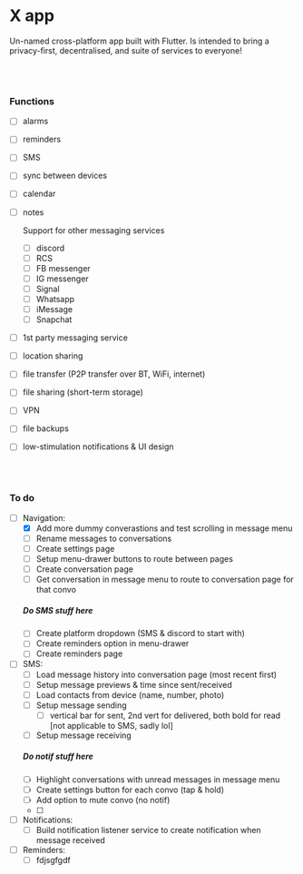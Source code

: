 # X app

Un-named cross-platform app built with Flutter.
Is intended to bring a privacy-first, decentralised, and  suite of services to everyone!

<br /> <br />


### Functions
- [ ]  alarms
- [ ]  reminders
- [ ]  SMS
- [ ]  sync between devices
- [ ]  calendar
- [ ]  notes

    Support for other messaging services
    - [ ]  discord
    - [ ]  RCS
    - [ ]  FB messenger
    - [ ]  IG messenger
    - [ ]  Signal
    - [ ]  Whatsapp
    - [ ]  iMessage
    - [ ]  Snapchat
- [ ]  1st party messaging service
- [ ]  location sharing
- [ ]  file transfer (P2P transfer over BT, WiFi, internet)
- [ ]  file sharing (short-term storage)
- [ ]  VPN
- [ ]  file backups
- [ ]  low-stimulation notifications & UI design


<br /> <br />

### To do
- [ ]  Navigation:
	- [X]  Add more dummy converastions and test scrolling in message menu
	- [ ]  Rename messages to conversations
	- [ ]  Create settings page
	- [ ]  Setup menu-drawer buttons to route between pages
	- [ ]  Create conversation page 
	- [ ]  Get conversation in message menu to route to conversation page for that convo
	#####  Do SMS stuff here
	- [ ]  Create platform dropdown (SMS & discord to start with)
	- [ ]  Create reminders option in menu-drawer
	- [ ]  Create reminders page
	
- [ ]  SMS:
	- [ ]  Load message history into conversation page (most recent first)
	- [ ]  Setup message previews & time since sent/received
	- [ ]  Load contacts from device (name, number, photo)
	- [ ]  Setup message sending 
		- [ ]  vertical bar for sent, 2nd vert for delivered, both bold for read [not applicable to SMS, sadly lol]
	- [ ]  Setup message receiving
	#####  Do notif stuff here
	- [ ]  Highlight conversations with unread messages in message menu
	- [ ]  Create settings button for each convo (tap & hold)
	- [ ]  Add option to mute convo (no notif)
	- [ ]  
	
- [ ]  Notifications:
	- [ ]  Build notification listener service to create notification when message received
	
- [ ]  Reminders:
	- [ ]  fdjsgfgdf
